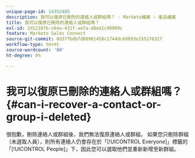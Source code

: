 ```yaml
---
unique-page-id: 14352485
description: 我可以復原已刪除的連絡人或群組嗎？ - Marketo檔案 — 產品檔案
title: 我可以復原已刪除的連絡人或群組嗎？
exl-id: 2d12187b-c64a-431f-aefa-d8ed1c90909c
feature: Marketo Sales Connect
source-git-commit: 0d37fbdb7d08901458c1744dc68893e155176327
workflow-type: tm+mt
source-wordcount: '80'
ht-degree: 0%

---
```


# 我可以復原已刪除的連絡人或群組嗎？ {#can-i-recover-a-contact-or-group-i-deleted}

很抱歉，刪除連絡人或群組後，我們無法復原連絡人或群組。 如果您只刪除群組（未選取人員），則所有連絡人仍會存在於「[!UICONTROL Everyone]」標籤的「[!UICONTROL People]」下，因此您可以選取他們並重新新增至新群組。
